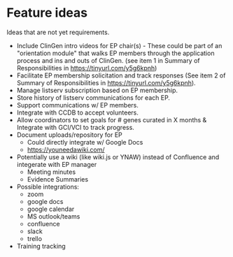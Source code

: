 # Feature ideas
Ideas that are not yet requirements.

* Include ClinGen intro videos for EP chair(s) - These could be part  of an "orientation module" that walks EP members through the application process and ins and outs of ClinGen. (see item 1 in Summary of Responsibilities in https://tinyurl.com/y5g6kpnh)
* Facilitate EP membership solicitation and track responses (See item 2 of Summary of Responsibilities in https://tinyurl.com/y5g6kpnh). 
* Manage listserv subscription based on EP membership.
* Store history of listserv communications for each EP.
* Support communications w/ EP members.
* Integrate with CCDB to accept volunteers.
* Allow coordinators to set goals for # genes curated in X months & Integrate with GCI/VCI to track progress.
* Document uploads/repository for EP
  * Could directly integrate w/ Google Docs
  * https://youneedawiki.com/
* Potentially use a wiki (like wiki.js or YNAW) instead of Confluence and integerate with EP manager
    * Meeting minutes
    * Evidence Summaries
* Possible integrations:
    * zoom
    * google docs
    * google calendar
    * MS outlook/teams
    * confluence
    * slack
    * trello
* Training tracking

